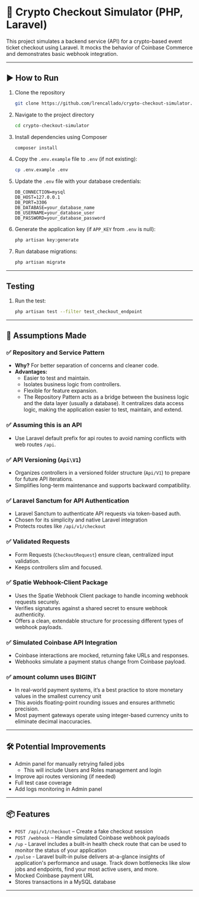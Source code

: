 # 🚀 Crypto Checkout Simulator (PHP, Laravel)

This project simulates a backend service (API) for a crypto-based event ticket checkout using Laravel. It mocks the behavior of Coinbase Commerce and demonstrates basic webhook integration.

---

## ▶️ How to Run

1. Clone the repository
    ```bash
    git clone https://github.com/lrencallado/crypto-checkout-simulator.git
    ```
2. Navigate to the project directory
    ```bash
    cd crypto-checkout-simulator
    ```
3. Install dependencies using Composer
    ```bash
    composer install
    ```
4. Copy the `.env.example` file to `.env` (if not existing):
    ```bash
    cp .env.example .env
    ```
5. Update the `.env` file with your database credentials:
    ```
    DB_CONNECTION=mysql
    DB_HOST=127.0.0.1
    DB_PORT=3306
    DB_DATABASE=your_database_name
    DB_USERNAME=your_database_user
    DB_PASSWORD=your_database_password
    ```
6. Generate the application key (if `APP_KEY` from `.env` is null):
    ```bash
    php artisan key:generate
    ```
7. Run database migrations:
    ```bash
    php artisan migrate
    ```

---

## Testing

1. Run the test:
    ```bash
    php artisan test --filter test_checkout_endpoint
    ```

---

## 📐 Assumptions Made

### ✅ Repository and Service Pattern

- **Why?** For better separation of concerns and cleaner code.
- **Advantages:**
  - Easier to test and maintain.
  - Isolates business logic from controllers.
  - Flexible for feature expansion.
  - The Repository Pattern acts as a bridge between the business logic and the data layer (usually a database). It centralizes data access logic, making the application easier to test, maintain, and extend.

### ✅ Assuming this is an API
- Use Laravel default prefix for api routes to avoid naming conflicts with web routes `/api`.

### ✅ API Versioning (`Api\V1`)

- Organizes controllers in a versioned folder structure (`Api/V1`) to prepare for future API iterations.
- Simplifies long-term maintenance and supports backward compatibility.

### ✅ Laravel Sanctum for API Authentication

- Laravel Sanctum to authenticate API requests via token-based auth.
- Chosen for its simplicity and native Laravel integration
- Protects routes like `/api/v1/checkout`

### ✅ Validated Requests

- Form Requests (`CheckoutRequest`) ensure clean, centralized input validation.
- Keeps controllers slim and focused.

### ✅ Spatie Webhook-Client Package

- Uses the Spatie Webhook Client package to handle incoming webhook requests securely.
- Verifies signatures against a shared secret to ensure webhook authenticity.
- Offers a clean, extendable structure for processing different types of webhook payloads.

### ✅ Simulated Coinbase API Integration

- Coinbase interactions are mocked, returning fake URLs and responses.
- Webhooks simulate a payment status change from Coinbase payload.

### ✅ amount column uses BIGINT

- In real-world payment systems, it’s a best practice to store monetary values in the smallest currency unit
- This avoids floating-point rounding issues and ensures arithmetic precision.
- Most payment gateways operate using integer-based currency units to eliminate decimal inaccuracies.

---

## 🛠 Potential Improvements

- Admin panel for manually retrying failed jobs
    - This will include Users and Roles management and login
- Improve api routes versioning (if needed)
- Full test case coverage
- Add logs monitoring in Admin panel

---

## 📦 Features

- `POST /api/v1/checkout` – Create a fake checkout session
- `POST /webhook` – Handle simulated Coinbase webhook payloads
- `/up` - Laravel includes a built-in health check route that can be used to monitor the status of your application
- `/pulse` - Laravel built-in pulse delivers at-a-glance insights of application's performance and usage. Track down bottlenecks like slow jobs and endpoints, find your most active users, and more.
- Mocked Coinbase payment URL
- Stores transactions in a MySQL database

---
